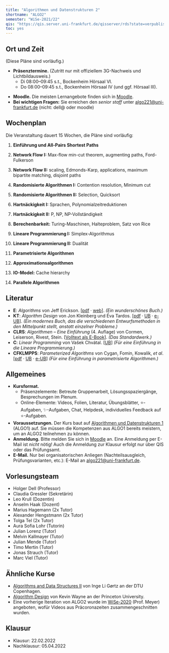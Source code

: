 ```yaml
---
title: "Algorithmen und Datenstrukturen 2"
shortname: "ALGO2"
semester: "WiSe-2021/22"
qis: "https://qis.server.uni-frankfurt.de/qisserver/rds?state=verpublish&status=init&vmfile=no&publishid=321520&moduleCall=webInfo&publishConfFile=webInfo&publishSubDir=veranstaltung"
toc: yes
---
```


## Ort und Zeit

(Diese Pläne sind vorläufig.)

- **Präsenztermine.** (Zutritt nur mit offiziellem 3G-Nachweis und Lichtbildausweis.)
  - Di 08:00–09:45 s.t., Bockenheim Hörsaal VI.
  - Do 08:00–09:45 s.t., Bockenheim Hörsaal IV (und ggf. Hörsaal III).
<!--- **Chat.** Im [Discordserver des Lernzentrums](https://olat-ce.server.uni-frankfurt.de/olat/auth/RepositoryEntry/8206712847?5) ist fast jederzeit ein:e Tutor:in erreichbar.-->
- **Moodle.** Die meisten Lernangebote finden sich in [Moodle](https://moodle.studiumdigitale.uni-frankfurt.de/moodle/course/view.php?id=2241).
- **Bei wichtigen Fragen:** Sie erreichen den _senior staff_ unter [algo221@uni-frankfurt.de](mailto:algo221@uni-frankfurt.de) (nicht: dell@ oder moodle)

## Wochenplan

Die Veranstaltung dauert 15 Wochen, die Pläne sind vorläufig<!-- (🔥 = aktuelle Woche)-->:
<!-- Literatur · 📽️ · Folien · Übungen -->
  
1. **Einführung und All-Pairs Shortest Paths**

2. **Network Flow I:** Max-flow min-cut theorem, augmenting paths, Ford-Fulkerson

3. **Network Flow II:** scaling, Edmonds-Karp, applications, maximum bipartite matching, disjoint paths

4. **Randomisierte Algorithmen I:** Contention resolution, Minimum cut

5. **Randomisierte Algorithmen II:** Selection, Quicksort

6. **Hartnäckigkeit I:** Sprachen, Polynomialzeitreduktionen

7. **Hartnäckigkeit II:** P, NP, NP-Vollständigkeit

8. **Berechenbarkeit:** Turing-Maschinen, Halteproblem, Satz von Rice

9. **Lineare Programmierung I:** Simplex-Algorithmus
  
10. **Lineare Programmierung II:** Dualität

11. **Parametrisierte Algorithmen**

12. **Approximationsalgorithmen**

13. **IO-Model:** Cache hierarchy

14. **Parallele Algorithmen**

## Literatur

- **E**: _Algorithms_ von Jeff Erickson. [[pdf](https://jeffe.cs.illinois.edu/teaching/algorithms/book/Algorithms-JeffE.pdf) · [web](https://jeffe.cs.illinois.edu/teaching/algorithms/)]. _(Ein wunderschönes Buch.)_
- **KT**: _Algorithm Design_ von Jon Kleinberg und Éva Tardos. [[pdf](https://github.com/davie890/CS102-Algorithm-Analysis/raw/master/Algorithm%20Design%20by%20Jon%20Kleinberg%2C%20Eva%20Tardos.pdf) · [UB](https://hds.hebis.de/ubffm/Record/HEB129608459) · [e-UB](https://hds.hebis.de/ubffm/Record/HEB486267229)]. _(Ein modernes Buch, das die verschiedenen Entwurfsmethoden in den Mittelpunkt stellt, anstatt einzelner Probleme.)_
- **CLRS**: _Algorithmen &ndash; Eine Einführung_ (4. Auflage) von Cormen, Leiserson, Rivest, Stein. [[Volltext als E-Book](https://hds.hebis.de/ubffm/Record/HEB45339454X)]. _(Das Standardwerk.)_
- **C**: _Linear Programming_ von Vašek Chvátal. [[UB](https://hds.hebis.de/ubffm/Record/HEB023756578)] _(Für eine Einführung in die Lineare Programmierung.)_
- **CFKLMPPS**: _Parameterized Algorithms_ von Cygan, Fomin, Kowalik, _et al_. [[pdf](https://www.mimuw.edu.pl/~malcin/book/parameterized-algorithms.pdf) · [UB](https://hds.hebis.de/ubffm/Record/HEB367892626) · [e-UB](https://hds.hebis.de/ubffm/Record/HEB486266346)] _(Für eine Einführung in parametrisierte Algorithmen.)_

## Allgemeines

- **Kursformat.**
  - Präsenzelemente: Betreute Gruppenarbeit, Lösungsspaziergänge, Besprechungen im Plenum.
  - Online-Elemente: Videos, Folien, Literatur, Übungsblätter, ⭐-Aufgaben, ✨-Aufgaben, Chat, Helpdesk, individuelles Feedback auf ⭐-Aufgaben.
- **Voraussetzungen.** Der Kurs baut auf [Algorithmen und Datenstrukturen 1](/teaching/summer21/algo1/) (ALGO1) auf. Sie müssen die Kompetenzen aus ALGO1 bereits meistern, um an ALGO2 teilnehmen zu können.
- **Anmeldung.** Bitte melden Sie sich in [Moodle](https://moodle.studiumdigitale.uni-frankfurt.de/moodle/course/view.php?id=2241) an.<!-- und in [AUGE](https://anmeldung.studiumdigitale.uni-frankfurt.de/auge/index.php?newCourse=&fachbereich=FB+12+Informatik+und+Mathematik&kurs=113) an. In AUGE müssen Sie dreimal denselben Termin angeben. --> Eine Anmeldung per E-Mail ist *nicht* nötig! Auch die Anmeldung zur Klausur erfolgt nur über QIS oder das Prüfungsamt.
- **E-Mail.** Nur bei organisatorischen Anliegen (Nachteilsausgleich, Prüfungsvarianten, etc.): E-Mail an [algo221@uni-frankfurt.de](mailto:algo221@uni-frankfurt.de).

## Vorlesungsteam

- Holger Dell (Professor)
- Claudia Gressler (Sekretärin)
- Leo Krull (Dozentin)
- Anselm Haak (Dozent)
- Marius Hagemann (2x Tutor)
- Alexander Hengstmann (2x Tutor)
- Tolga Tel (2x Tutor)
- Aura Sofia Lohr (Tutorin)
- Julian Lorenz (Tutor)
- Melvin Kallmayer (Tutor)
- Julian Mende (Tutor)
- Timo Mertin (Tutor)
- Jonas Strauch (Tutor)
- Marc Viel (Tutor)

## Ähnliche Kurse

- [Algorithms and Data Structures II](http://www2.imm.dtu.dk/courses/02110/2021/) von Inge Li Gørtz an der DTU Copenhagen.
- [Algorithm Design](https://www.cs.princeton.edu/~wayne/kleinberg-tardos/) von Kevin Wayne an der Princeton University.
- Eine vorherige Iteration von ALGO2 wurde im [WiSe-2020](https://ae.cs.uni-frankfurt.de/algo220) (Prof. Meyer) angeboten, wofür Videos aus Präcoronazeiten zusammengeschnitten wurden.

## Klausur

- Klausur: 22.02.2022
- Nachklausur: 05.04.2022

<!--
- **Weitere Hinweise.**
  - Sie müssen sich rechtzeitig über QIS oder das Prüfungsamt für die Klausur anmelden.
  - Ein Übertrag von „Bonuspunkten“ aus den Vorjahren findet nicht statt.
  - Die Klausur ist nicht zulassungsbeschränkt.
  - Es gibt [Altklausuren](https://ae.cs.uni-frankfurt.de/teaching/altklausuren.html), beachten Sie aber, dass Klausur sich an den Themen des aktuellen Semesters orientiert.
-->
